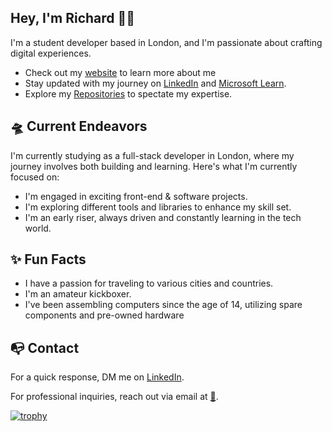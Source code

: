 ## Hey, I'm Richard 👋🏾
I'm a student developer based in London, and I'm passionate about crafting digital experiences.

 - Check out my [website]() to learn more about me
 -  Stay updated with my journey on  [LinkedIn](www.linkedin.com/in/oxheii)  and  [Microsoft Learn](https://learn.microsoft.com/en-us/users/richardokon-2904/).
 -   Explore my  [Repositories](https://github.com/Oxhei?tab=repositories)  to spectate my expertise.
 ## 🛸 Current Endeavors
 I'm currently studying as a full-stack developer in London, where my journey involves both building and learning. Here's what I'm currently focused on:
 -   I'm engaged in exciting front-end & software projects.
 -   I'm exploring different tools and libraries to enhance my skill set.
 -   I'm an early riser, always driven and constantly learning in the tech world.
## ✨ Fun Facts
 -  I have a passion for traveling to various cities and countries.
 -  I'm an amateur kickboxer. 
 - I've been assembling computers since the age of 14, utilizing spare components and pre-owned hardware 
 ## 📭 Contact

For a quick response, DM me on  [LinkedIn]([www.linkedin.com/in/Oxheii/](https://www.linkedin.com/in/oxheii/)).

For professional inquiries, reach out via email at  [📧](mailto:richardochei@outlook.com).

[![trophy](https://github-profile-trophy.vercel.app/?username=ryo-ma&theme=onedark)](https://github.com/ryo-ma/github-profile-trophy)
